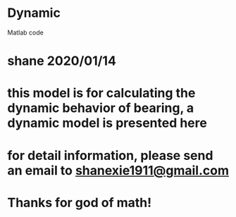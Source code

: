 # Dynamic
Matlab code
# shane 2020/01/14
# this model is for calculating the dynamic behavior of bearing, a dynamic model is presented here
# for detail information, please send an email to shanexie1911@gmail.com
# Thanks for god of math!
